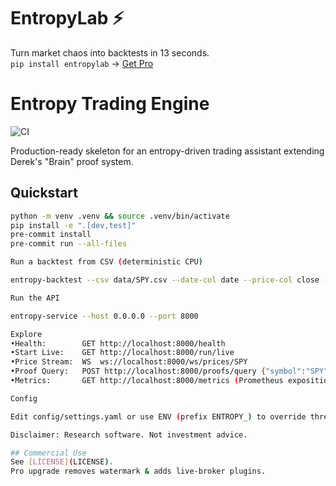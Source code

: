 # EntropyLab ⚡  
Turn market chaos into backtests in 13 seconds.  
`pip install entropylab` → [Get Pro](derekespinoza88@gmail.com)

<!-- (Keep your existing README content below this line) -->

# Entropy Trading Engine

![CI](https://github.com/<YOUR_GH_USER_OR_ORG>/entropy-trading-engine/actions/workflows/ci.yml/badge.svg)

Production-ready skeleton for an entropy-driven trading assistant extending Derek's "Brain" proof system.

## Quickstart
```bash
python -m venv .venv && source .venv/bin/activate
pip install -e ".[dev,test]"
pre-commit install
pre-commit run --all-files

Run a backtest from CSV (deterministic CPU)

entropy-backtest --csv data/SPY.csv --date-col date --price-col close --no-gpu --capital 100000

Run the API

entropy-service --host 0.0.0.0 --port 8000

Explore
•Health:        GET http://localhost:8000/health
•Start Live:    GET http://localhost:8000/run/live
•Price Stream:  WS  ws://localhost:8000/ws/prices/SPY
•Proof Query:   POST http://localhost:8000/proofs/query {"symbol":"SPY","entropy_range":[0.045,0.2]}
•Metrics:       GET http://localhost:8000/metrics (Prometheus exposition)

Config

Edit config/settings.yaml or use ENV (prefix ENTROPY_) to override thresholds, DB URL, symbols.

Disclaimer: Research software. Not investment advice.

## Commercial Use
See [LICENSE](LICENSE).  
Pro upgrade removes watermark & adds live-broker plugins.
